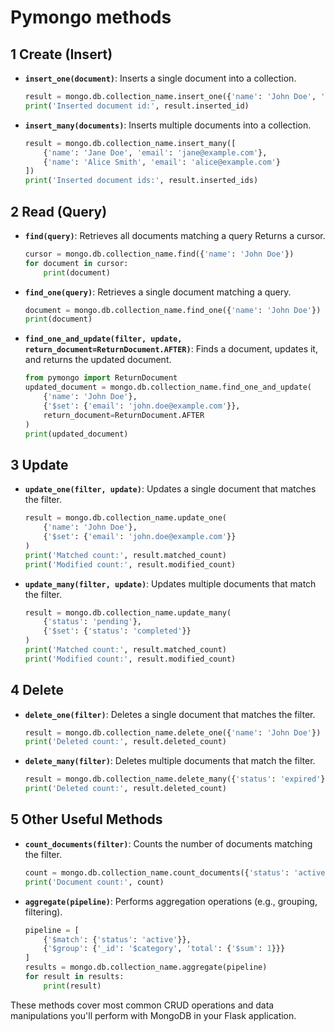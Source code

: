 
# Pymongo methods

## 1 **Create (Insert)**

- **`insert_one(document)`**: Inserts a single document into a collection.

  ```python
  result = mongo.db.collection_name.insert_one({'name': 'John Doe', 'email': 'john@example.com'})
  print('Inserted document id:', result.inserted_id)
  ```

- **`insert_many(documents)`**: Inserts multiple documents into a collection.

  ```python
  result = mongo.db.collection_name.insert_many([
      {'name': 'Jane Doe', 'email': 'jane@example.com'},
      {'name': 'Alice Smith', 'email': 'alice@example.com'}
  ])
  print('Inserted document ids:', result.inserted_ids)
  ```

## 2 **Read (Query)**

- **`find(query)`**: Retrieves all documents matching a query Returns a cursor.

  ```python
  cursor = mongo.db.collection_name.find({'name': 'John Doe'})
  for document in cursor:
      print(document)
  ```

- **`find_one(query)`**: Retrieves a single document matching a query.

  ```python
  document = mongo.db.collection_name.find_one({'name': 'John Doe'})
  print(document)
  ```

- **`find_one_and_update(filter, update, return_document=ReturnDocument.AFTER)`**: Finds a document, updates it, and returns the updated document.

  ```python
  from pymongo import ReturnDocument
  updated_document = mongo.db.collection_name.find_one_and_update(
      {'name': 'John Doe'},
      {'$set': {'email': 'john.doe@example.com'}},
      return_document=ReturnDocument.AFTER
  )
  print(updated_document)
  ```

## 3 **Update**

- **`update_one(filter, update)`**: Updates a single document that matches the filter.

  ```python
  result = mongo.db.collection_name.update_one(
      {'name': 'John Doe'},
      {'$set': {'email': 'john.doe@example.com'}}
  )
  print('Matched count:', result.matched_count)
  print('Modified count:', result.modified_count)
  ```

- **`update_many(filter, update)`**: Updates multiple documents that match the filter.

  ```python
  result = mongo.db.collection_name.update_many(
      {'status': 'pending'},
      {'$set': {'status': 'completed'}}
  )
  print('Matched count:', result.matched_count)
  print('Modified count:', result.modified_count)
  ```

## 4 **Delete**

- **`delete_one(filter)`**: Deletes a single document that matches the filter.

  ```python
  result = mongo.db.collection_name.delete_one({'name': 'John Doe'})
  print('Deleted count:', result.deleted_count)
  ```

- **`delete_many(filter)`**: Deletes multiple documents that match the filter.

  ```python
  result = mongo.db.collection_name.delete_many({'status': 'expired'})
  print('Deleted count:', result.deleted_count)
  ```

## 5 **Other Useful Methods**

- **`count_documents(filter)`**: Counts the number of documents matching the filter.

  ```python
  count = mongo.db.collection_name.count_documents({'status': 'active'})
  print('Document count:', count)
  ```

- **`aggregate(pipeline)`**: Performs aggregation operations (e.g., grouping, filtering).

  ```python
  pipeline = [
      {'$match': {'status': 'active'}},
      {'$group': {'_id': '$category', 'total': {'$sum': 1}}}
  ]
  results = mongo.db.collection_name.aggregate(pipeline)
  for result in results:
      print(result)
  ```

These methods cover most common CRUD operations and data manipulations you'll perform with MongoDB in your Flask application.
